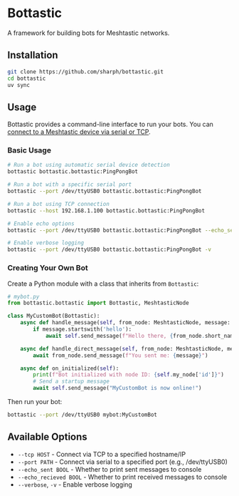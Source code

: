 # Bottastic

A framework for building bots for Meshtastic networks.

## Installation

```bash
git clone https://github.com/sharph/bottastic.git
cd bottastic
uv sync
```

## Usage

Bottastic provides a command-line interface to run your bots. You can [connect to a Meshtastic device via serial or TCP](https://meshtastic.org/docs/software/python/cli/usage).

### Basic Usage

```bash
# Run a bot using automatic serial device detection
bottastic bottastic.bottastic:PingPongBot

# Run a bot with a specific serial port
bottastic --port /dev/ttyUSB0 bottastic.bottastic:PingPongBot

# Run a bot using TCP connection
bottastic --host 192.168.1.100 bottastic.bottastic:PingPongBot

# Enable echo options
bottastic --port /dev/ttyUSB0 bottastic.bottastic:PingPongBot --echo_sent=True --echo_recieved=True

# Enable verbose logging
bottastic --port /dev/ttyUSB0 bottastic.bottastic:PingPongBot -v
```

### Creating Your Own Bot

Create a Python module with a class that inherits from `Bottastic`:

```python
# mybot.py
from bottastic.bottastic import Bottastic, MeshtasticNode

class MyCustomBot(Bottastic):
    async def handle_message(self, from_node: MeshtasticNode, message: str):
        if message.startswith('hello'):
            await self.send_message(f"Hello there, {from_node.short_name}!")

    async def handle_direct_message(self, from_node: MeshtasticNode, message: str):
        await from_node.send_message(f"You sent me: {message}")

    async def on_initialized(self):
        print(f"Bot initialized with node ID: {self.my_node['id']}")
        # Send a startup message
        await self.send_message("MyCustomBot is now online!")
```

Then run your bot:

```bash
bottastic --port /dev/ttyUSB0 mybot:MyCustomBot
```

## Available Options

- `--tcp HOST` - Connect via TCP to a specified hostname/IP
- `--port PATH` - Connect via serial to a specified port (e.g., /dev/ttyUSB0)
- `--echo_sent BOOL` - Whether to print sent messages to console
- `--echo_recieved BOOL` - Whether to print received messages to console
- `--verbose`, `-v` - Enable verbose logging
